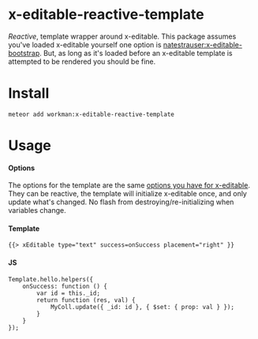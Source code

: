 x-editable-reactive-template
===========================
*Reactive*, template wrapper around x-editable.
This package assumes you've loaded x-editable yourself one option is [natestrauser:x-editable-bootstrap](https://github.com/nate-strauser/meteor-x-editable-bootstrap). But, as long as it's loaded before an x-editable template is attempted to be rendered you should be fine.

# Install

```
meteor add workman:x-editable-reactive-template
```

# Usage

#### Options

The options for the template are the same [options you have for x-editable](http://vitalets.github.io/x-editable/docs.html#editable).
They can be reactive, the template will initialize x-editable once, and only update what's changed. No flash from destroying/re-initializing when variables change.

#### Template
    {{> xEditable type="text" success=onSuccess placement="right" }}

#### JS
    Template.hello.helpers({
        onSuccess: function () {
            var id = this._id;
            return function (res, val) {
                MyColl.update({ _id: id }, { $set: { prop: val } });
            }
        }
    });
